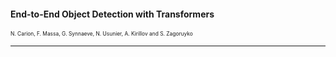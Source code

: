 #### End-to-End Object Detection with Transformers
<span style="font-size: 60%"> N. Carion, F. Massa, G. Synnaeve, N. Usunier, A. Kirillov and S. Zagoruyko</span>

---
